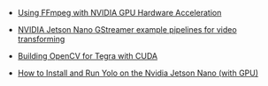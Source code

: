 


- [Using FFmpeg with NVIDIA GPU Hardware Acceleration](https://docs.nvidia.com/video-technologies/video-codec-sdk/ffmpeg-with-nvidia-gpu/)
- [NVIDIA Jetson Nano GStreamer example pipelines for video transforming](https://developer.ridgerun.com/wiki/index.php?title=Jetson_Nano/Gstreamer/Example_Pipelines/Transforming)
- [Building OpenCV for Tegra with CUDA](https://docs.opencv.org/4.5.1/d6/d15/tutorial_building_tegra_cuda.html)


- [How to Install and Run Yolo on the Nvidia Jetson Nano (with GPU)](https://morioh.com/p/5dcf2b8c8308?f=5c21fb01c16e2556b555ab32)






